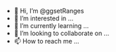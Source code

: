 - 👋 Hi, I’m @ggsetRanges
- 👀 I’m interested in ...
- 🌱 I’m currently learning ...
- 💞️ I’m looking to collaborate on ...
- 📫 How to reach me ...

<!---
ggsetRanges/ggsetRanges is a ✨ special ✨ repository because its `README.md` (this file) appears on your GitHub profile.
You can click the Preview link to take a look at your changes.
--->
